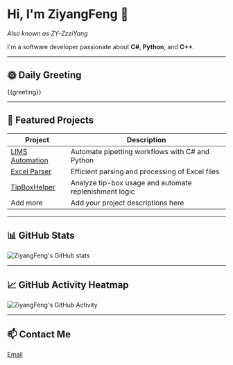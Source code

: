 # Hi, I'm ZiyangFeng 👋
*Also known as ZY-ZzziYang*

I'm a software developer passionate about **C#**, **Python**, and **C++**.  

---

## 🌞 Daily Greeting
{{greeting}}

---

## 🚀 Featured Projects
| Project | Description |
| ------- | ----------- |
| [LIMS Automation](https://github.com/ZiyangFeng/lims-automation) | Automate pipetting workflows with C# and Python |
| [Excel Parser](https://github.com/ZiyangFeng/excel-parser) | Efficient parsing and processing of Excel files |
| [TipBoxHelper](https://github.com/ZiyangFeng/tipbox-helper) | Analyze tip-box usage and automate replenishment logic |
| Add more | Add your project descriptions here |

---

## 📊 GitHub Stats
![ZiyangFeng's GitHub stats](https://github-readme-stats.vercel.app/api?username=ZiyangFeng&show_icons=true&theme=radical)

---

## 📈 GitHub Activity Heatmap
![ZiyangFeng's GitHub Activity](https://github-readme-activity-graph.cyclic.app/graph?username=ZiyangFeng&theme=react-dark&hide_border=true)

---

## 📫 Contact Me
[Email](mailto:feng_ziyang2021@163.com)
